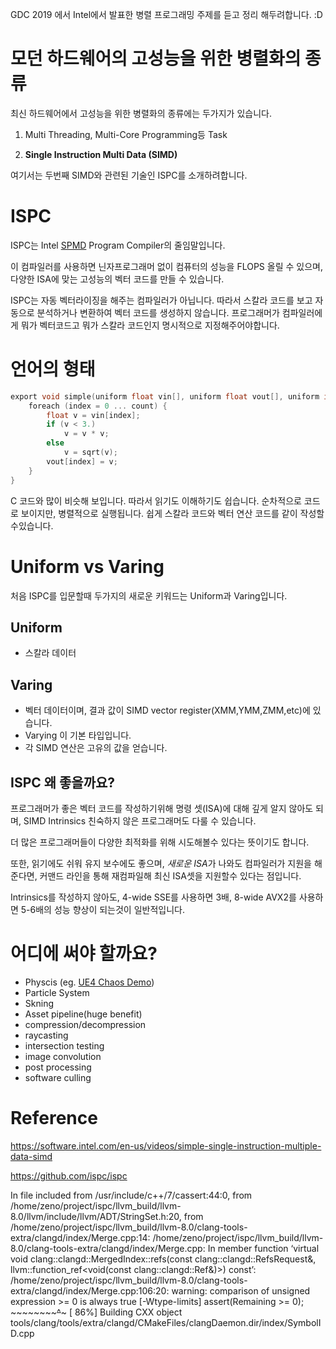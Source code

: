 GDC 2019 에서 Intel에서 발표한 병렬 프로그래밍 주제를 듣고 정리 해두려합니다. :D

# 모던 하드웨어의 고성능을 위한 병렬화의 종류 

최신 하드웨어에서 고성능을 위한 병렬화의 종류에는 두가지가 있습니다.

1. Multi Threading, Multi-Core Programming등 Task

2. **Single Instruction Multi Data (SIMD)**

여기서는 두번째 SIMD와 관련된 기술인 ISPC를 소개하려합니다.

# ISPC

ISPC는 Intel [SPMD](https://en.wikipedia.org/wiki/SPMD) Program Compiler의 줄임말입니다.

이 컴파일러를 사용하면 닌자프로그래머 없이 컴퓨터의 성능을 FLOPS 올릴 수 있으며, 다양한 ISA에 맞는 고성능의 벡터 코드를 만들 수 있습니다.

ISPC는 자동 벡터라이징을 해주는 컴파일러가 아닙니다. 따라서 스칼라 코드를 보고 자동으로 분석하거나 변환하여 벡터 코드를 생성하지 않습니다. 프로그래머가 컴파일러에게 뭐가 벡터코드고 뭐가 스칼라 코드인지 명시적으로 지정해주어야합니다.

# 언어의 형태

```c
export void simple(uniform float vin[], uniform float vout[], uniform int count) {
    foreach (index = 0 ... count) {
        float v = vin[index];
        if (v < 3.)
            v = v * v;
        else
            v = sqrt(v);
        vout[index] = v;
    }
}
```

C 코드와 많이 비슷해 보입니다. 따라서 읽기도 이해하기도 쉽습니다.
순차적으로 코드로 보이지만, 병렬적으로 실행됩니다. 쉽게 스칼라 코드와 벡터 연산 코드를 같이 작성할수있습니다.

# Uniform vs Varing

처음 ISPC를 입문할때 두가지의 새로운 키워드는 Uniform과 Varing입니다.

## Uniform
- 스칼라 데이터

## Varing
- 벡터 데이터이며, 결과 값이 SIMD vector register(XMM,YMM,ZMM,etc)에 있습니다.
- Varying 이 기본 타입입니다.
- 각 SIMD 연산은 고유의 값을 얻습니다.


## ISPC 왜 좋을까요?
프로그래머가 좋은 벡터 코드를 작성하기위해 명령 셋(ISA)에 대해 깊게 알지 않아도 되며, SIMD Intrinsics 친숙하지 않은 프로그래머도 다룰 수 있습니다.

더 많은 프로그래머들이 다양한 최적화를 위해 시도해볼수 있다는 뜻이기도 합니다.

또한, 읽기에도 쉬워 유지 보수에도 좋으며, *새로운 ISA*가 나와도 컴파일러가 지원을 해준다면, 커맨드 라인을 통해 재컴파일해 최신 ISA셋을 지원할수 있다는 점입니다. 

Intrinsics를 작성하지 않아도, 4-wide SSE를 사용하면 3배, 8-wide AVX2를 사용하면 5-6배의 성능 향상이 되는것이 일반적입니다.  

# 어디에 써야 할까요?
- Physcis (eg. [UE4 Chaos Demo](https://www.youtube.com/watch?v=u3ktiewcLpo))
- Particle System
- Skning
- Asset pipeline(huge benefit)
- compression/decompression
- raycasting
- intersection testing
- image convolution
- post processing
- software culling

# Reference 
https://software.intel.com/en-us/videos/simple-single-instruction-multiple-data-simd

https://github.com/ispc/ispc

In file included from /usr/include/c++/7/cassert:44:0,
                 from /home/zeno/project/ispc/llvm_build/llvm-8.0/llvm/include/llvm/ADT/StringSet.h:20,
                 from /home/zeno/project/ispc/llvm_build/llvm-8.0/clang-tools-extra/clangd/index/Merge.cpp:14:
/home/zeno/project/ispc/llvm_build/llvm-8.0/clang-tools-extra/clangd/index/Merge.cpp: In member function ‘virtual void clang::clangd::MergedIndex::refs(const clang::clangd::RefsRequest&, llvm::function_ref<void(const clang::clangd::Ref&)>) const’:
/home/zeno/project/ispc/llvm_build/llvm-8.0/clang-tools-extra/clangd/index/Merge.cpp:106:20: warning: comparison of unsigned expression >= 0 is always true [-Wtype-limits]
   assert(Remaining >= 0);
          ~~~~~~~~~~^~~~
[ 86%] Building CXX object tools/clang/tools/extra/clangd/CMakeFiles/clangDaemon.dir/index/SymbolID.cpp